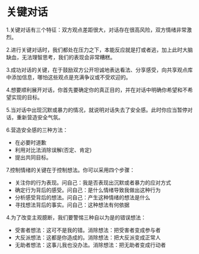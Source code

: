 # 关键对话

1.关键对话有三个特征：双方观点差距很大，对话存在很高风险，双方情绪非常激烈。

2.进行关键对话时，我们都处在压力之下，本能反应就是打或者逃，加上此时大脑缺血，无法理智思考，我们的表现会非常糟糕。

3.成功对话的关键，在于鼓励双方公开坦诚地表达看法、分享感受，向共享观点库中添加信息，哪怕这些观点是充满争议或不受欢迎的。

4.想要顺利展开对话，你首先要确定你的真正目的，并在对话中明确你希望和不希望实现的目标。

5.当对话中出现沉默或暴力的情况，就说明对话失去了安全感。此时你应当暂停对话，重新营造安全气氛。

6.营造安全感的三种方法：
* 在必要时道歉
* 利用对比法消除误解(否定、肯定)
* 提出共同目标。

7.控制情绪的关键在于控制想法。你可以采用四个步骤：
* 关注你的行为表现。问自己：我是否表现出沉默或者暴力的应对方式
* 确定行为背后的感受。问自己：是什么情绪导致我做出这种行为
* 分析感受背后的想法。问自己：产生这种情绪的想法是什么
* 寻找想法背后的事实。问自己：这种想法有何依据

4.为了改变主观臆断，我们要警惕三种自以为是的错误想法：
* 受害者想法：这可不是我的错。消除想法：把受害者变成参与者
* 大反派想法：这都是你造成的。消除想法：把大反派变成正常人
* 无助者想法：这事儿我也没办法。消除想法：把无助者变成行动者